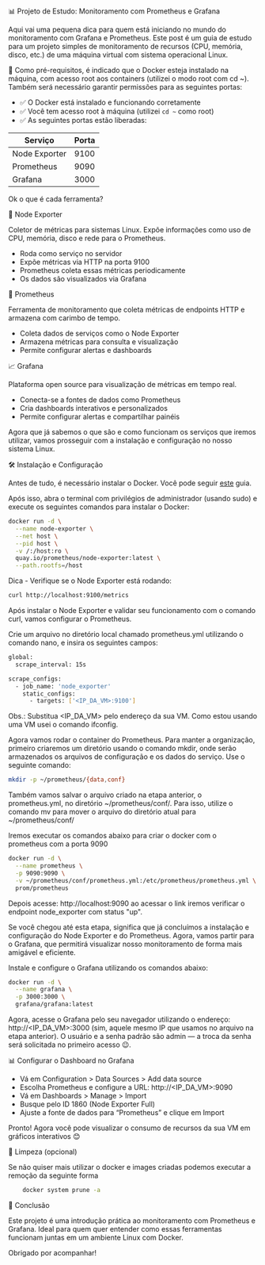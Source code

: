 📊 Projeto de Estudo: Monitoramento com Prometheus e Grafana

Aqui vai uma pequena dica para quem está iniciando no mundo do monitoramento com Grafana e Prometheus. Este post é um guia de estudo para um projeto simples de monitoramento de recursos (CPU, memória, disco, etc.) de uma máquina virtual com sistema operacional Linux.

🔧 Como pré-requisitos, é indicado que o Docker esteja instalado na máquina, com acesso root aos containers (utilizei o modo root com cd ~). Também será necessário garantir permissões para as seguintes portas:

- ✅ O Docker está instalado e funcionando corretamente
- ✅ Você tem acesso root à máquina (utilizei `cd ~` como root)
- ✅ As seguintes portas estão liberadas:

| Serviço        | Porta  |
|----------------|--------|
| Node Exporter  | 9100   |
| Prometheus     | 9090   |
| Grafana        | 3000   |

Ok o que é cada ferramenta?

🧩 Node Exporter

Coletor de métricas para sistemas Linux. Expõe informações como uso de CPU, memória, disco e rede para o Prometheus.

  - Roda como serviço no servidor
  -  Expõe métricas via HTTP na porta 9100
  -  Prometheus coleta essas métricas periodicamente
  -  Os dados são visualizados via Grafana

📡 Prometheus

Ferramenta de monitoramento que coleta métricas de endpoints HTTP e armazena com carimbo de tempo.

  - Coleta dados de serviços como o Node Exporter
  - Armazena métricas para consulta e visualização
  - Permite configurar alertas e dashboards

📈 Grafana

Plataforma open source para visualização de métricas em tempo real.

  - Conecta-se a fontes de dados como Prometheus
  - Cria dashboards interativos e personalizados
  - Permite configurar alertas e compartilhar painéis

Agora que já sabemos o que são e como funcionam os serviços que iremos utilizar, vamos prosseguir com a instalação e configuração no nosso sistema Linux.

🛠️ Instalação e Configuração

Antes de tudo, é necessário instalar o Docker. Você pode seguir [este](https://livro.descomplicandodocker.com.br/chapters/chapter_03.html) guia.

Após isso, abra o terminal com privilégios de administrador (usando sudo) e execute os seguintes comandos para instalar o Docker:
```bash
docker run -d \
  --name node-exporter \
  --net host \
  --pid host \
  -v /:/host:ro \
  quay.io/prometheus/node-exporter:latest \
  --path.rootfs=/host
```

Dica - Verifique se o Node Exporter está rodando:

```bash
curl http://localhost:9100/metrics
```

Após instalar o Node Exporter e validar seu funcionamento com o comando curl, vamos configurar o Prometheus.

Crie um arquivo no diretório local chamado prometheus.yml utilizando o comando nano, e insira os seguintes campos:

```bash
global:
  scrape_interval: 15s

scrape_configs:
  - job_name: 'node_exporter'
    static_configs:
      - targets: ['<IP_DA_VM>:9100']
```
Obs.: Substitua <IP_DA_VM> pelo endereço da sua VM. Como estou usando uma VM usei o comando ifconfig. 

Agora vamos rodar o container do Prometheus. Para manter a organização, primeiro criaremos um diretório usando o comando mkdir, onde serão armazenados os arquivos de configuração e os dados do serviço. Use o seguinte comando:
```bash
mkdir -p ~/prometheus/{data,conf}
```

Também vamos salvar o arquivo criado na etapa anterior, o prometheus.yml, no diretório ~/prometheus/conf/. Para isso, utilize o comando mv para mover o arquivo do diretório atual para ~/prometheus/conf/

Iremos executar os comandos abaixo para criar o docker com o prometheus com a porta 9090
```bash
docker run -d \
  --name prometheus \
  -p 9090:9090 \
  -v ~/prometheus/conf/prometheus.yml:/etc/prometheus/prometheus.yml \
  prom/prometheus
```

Depois acesse: http://localhost:9090 ao acessar o link iremos verificar o endpoint node_exporter com status "up".

Se você chegou até esta etapa, significa que já concluímos a instalação e configuração do Node Exporter e do Prometheus. Agora, vamos partir para o Grafana, que permitirá visualizar nosso monitoramento de forma mais amigável e eficiente.

Instale e configure o Grafana utilizando os comandos abaixo:

```bash
docker run -d \
  --name grafana \
  -p 3000:3000 \
  grafana/grafana:latest
```

Agora, acesse o Grafana pelo seu navegador utilizando o endereço: http://<IP_DA_VM>:3000 (sim, aquele mesmo IP que usamos no arquivo na etapa anterior). O usuário e a senha padrão são admin — a troca da senha será solicitada no primeiro acesso 😉.

📊 Configurar o Dashboard no Grafana

  - Vá em Configuration > Data Sources > Add data source
  - Escolha Prometheus e configure a URL: http://<IP_DA_VM>:9090
  - Vá em Dashboards > Manage > Import
  - Busque pelo ID 1860 (Node Exporter Full)
  - Ajuste a fonte de dados para “Prometheus” e clique em Import

Pronto! Agora você pode visualizar o consumo de recursos da sua VM em gráficos interativos 😊

🧹 Limpeza (opcional)

Se não quiser mais utilizar o docker e images criadas podemos executar a remoção da seguinte forma 
```bash
	docker system prune -a
```

🙌 Conclusão

Este projeto é uma introdução prática ao monitoramento com Prometheus e Grafana. Ideal para quem quer entender como essas ferramentas funcionam juntas em um ambiente Linux com Docker.

Obrigado por acompanhar!
